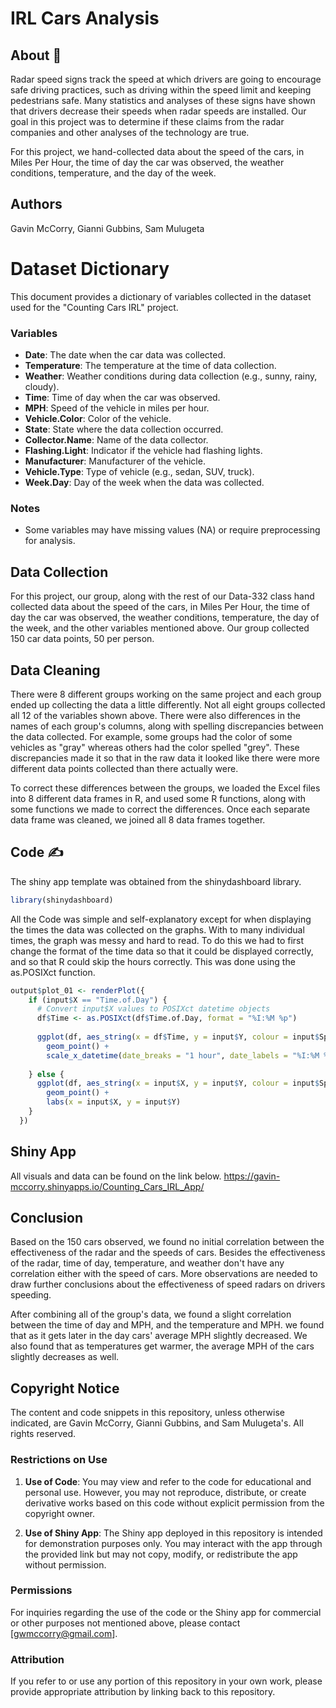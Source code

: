 # IRL Cars Analysis

## About 📰
Radar speed signs track the speed at which drivers are going to encourage safe driving practices, such as driving within the speed limit and keeping pedestrians safe. Many statistics and analyses of these signs have shown that drivers decrease their speeds when radar speeds are installed. Our goal in this project was to determine if these claims from the radar companies and other analyses of the technology are true.

For this project, we hand-collected data about the speed of the cars, in Miles Per Hour, the time of day the car was observed, the weather conditions, temperature, and the day of the week. 

## Authors
Gavin McCorry, Gianni Gubbins, Sam Mulugeta

# Dataset Dictionary

This document provides a dictionary of variables collected in the dataset used for the "Counting Cars IRL" project.

### Variables

- **Date**: The date when the car data was collected.
- **Temperature**: The temperature at the time of data collection.
- **Weather**: Weather conditions during data collection (e.g., sunny, rainy, cloudy).
- **Time**: Time of day when the car was observed.
- **MPH**: Speed of the vehicle in miles per hour.
- **Vehicle.Color**: Color of the vehicle.
- **State**: State where the data collection occurred.
- **Collector.Name**: Name of the data collector.
- **Flashing.Light**: Indicator if the vehicle had flashing lights.
- **Manufacturer**: Manufacturer of the vehicle.
- **Vehicle.Type**: Type of vehicle (e.g., sedan, SUV, truck).
- **Week.Day**: Day of the week when the data was collected.

### Notes
- Some variables may have missing values (NA) or require preprocessing for analysis.

## Data Collection
For this project, our group, along with the rest of our Data-332 class hand collected data about the speed of the cars, in Miles Per Hour, the time of day the car was observed, the weather conditions, temperature, the day of the week, and the other variables mentioned above. Our group collected 150 car data points, 50 per person. 

## Data Cleaning
There were 8 different groups working on the same project and each group ended up collecting the data a little differently. Not all eight groups collected all 12 of the variables shown above. There were also differences in the names of each group's columns, along with spelling discrepancies between the data collected. For example, some groups had the color of some vehicles as "gray" whereas others had the color spelled "grey". These discrepancies made it so that in the raw data it looked like there were more different data points collected than there actually were. 

To correct these differences between the groups, we loaded the Excel files into 8 different data frames in R, and used some R functions, along with some functions we made to correct the differences. Once each separate data frame was cleaned, we joined all 8 data frames together. 

## Code ✍️
The shiny app template was obtained from the shinydashboard library.
```R
library(shinydashboard)
```

All the Code was simple and self-explanatory except for when displaying the times the data was collected on the graphs. With to many individual times, the graph was messy and hard to read. To do this we had to first change the format of the time data so that it could be displayed correctly, and so that R could skip the hours correctly. This was done using the as.POSIXct function.
```R
output$plot_01 <- renderPlot({
    if (input$X == "Time.of.Day") {
      # Convert input$X values to POSIXct datetime objects
      df$Time <- as.POSIXct(df$Time.of.Day, format = "%I:%M %p")
      
      ggplot(df, aes_string(x = df$Time, y = input$Y, colour = input$Splitby)) + 
        geom_point() +
        scale_x_datetime(date_breaks = "1 hour", date_labels = "%I:%M %p")
      
    } else {
      ggplot(df, aes_string(x = input$X, y = input$Y, colour = input$Splitby)) + 
        geom_point() +
        labs(x = input$X, y = input$Y)
    }
  })
```

## Shiny App
All visuals and data can be found on the link below.
https://gavin-mccorry.shinyapps.io/Counting_Cars_IRL_App/

## Conclusion
Based on the 150 cars observed, we found no  initial correlation between the effectiveness of the radar and the speeds of cars. Besides the effectiveness of the radar, time of day, temperature, and weather don't have any correlation either with the speed of cars. More observations are needed to draw further conclusions about the effectiveness of speed radars on drivers speeding. 

After combining all of the group's data, we found a slight correlation between the time of day and MPH, and the temperature and MPH. we found that as it gets later in the day cars' average MPH slightly decreased. We also found that as temperatures get warmer, the average MPH of the cars slightly decreases as well.
## Copyright Notice

The content and code snippets in this repository, unless otherwise indicated, are Gavin McCorry, Gianni Gubbins, and Sam Mulugeta's. All rights reserved.

### Restrictions on Use

1. **Use of Code**: You may view and refer to the code for educational and personal use. However, you may not reproduce, distribute, or create derivative works based on this code without explicit permission from the copyright owner.

2. **Use of Shiny App**: The Shiny app deployed in this repository is intended for demonstration purposes only. You may interact with the app through the provided link but may not copy, modify, or redistribute the app without permission.

### Permissions

For inquiries regarding the use of the code or the Shiny app for commercial or other purposes not mentioned above, please contact [gwmccorry@gmail.com].

### Attribution

If you refer to or use any portion of this repository in your own work, please provide appropriate attribution by linking back to this repository.
